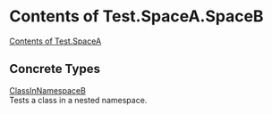 # Contents of Test.SpaceA.SpaceB

[Contents of Test.SpaceA](TableOfContents.Test.SpaceA.md)

## Concrete Types

[ClassInNamespaceB](Test.SpaceA.SpaceB.ClassInNamespaceB.md)  
Tests a class in a nested namespace.  
  
  

